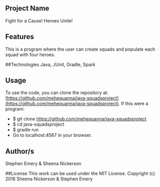 ## Project Name
Fight for a Cause! Heroes Unite!

## Features
This is a program where the user can create squads and populate each squad with four heroes.

##Technologies
Java, JUnit, Gradle, Spark

## Usage
To use the code, you can clone the repository at: [https://github.com/mehequanna/java-squadsproject](https://github.com/mehequanna/java-squadsproject).
If this were a program:
* $ git clone https://github.com/mehequanna/java-squadsproject
* $ cd java-squadsproject
* $ gradle run
* Go to localhost:4567 in your browser.

## Author/s
Stephen Emery & Sheena Nickerson

##License
This work can be used under the MIT License.
Copyright (c) 2016 Sheena Nickerson & Stephen Emery
